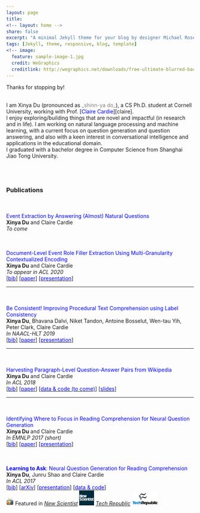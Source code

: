 ```yaml
---
layout: page
title: 
<!-- layout: home -->
share: false
excerpt: "A minimal Jekyll theme for your blog by designer Michael Rose."
tags: [Jekyll, theme, responsive, blog, template]
<!-- image:
  feature: sample-image-1.jpg
  credit: WeGraphics
  creditlink: http://wegraphics.net/downloads/free-ultimate-blurred-background-pack/ -->
---
```

Thanks for stopping by!

<br />
I am Xinya Du (pronounced as <span style="color:grey">_shinn-ya do_</span>), a CS Ph.D. student at Cornell University, working with Prof. [<span style="color:blue">Claire Cardie</span>][claire]. 


<br />
I enjoy exploring/building things that are novel and impactful (in research and in life). I am working on natural language processing and machine learning, 
with a current focus on question generation and question answering, and also with a keen interest in conversational intelligence and applications in the educational domain. 

<br />
I graduated with a bachelor degree in Computer Science from Shanghai Jiao Tong University.
<!-- or fall 2015, I am  pursuing an research internship at Cornell NLP group, working with Prof. [<span style="color:blue">Claire Cardie</span>](http://www.cs.cornell.edu/home/cardie/).   -->
<br />
<!-- I am interested in machine learning, natural language processing and algorithmic game theory. Particularly, I am exciting about discovering exciting problems and devising core techniques. Here is my <span style="color:blue">CV</span></a>. 
 -->
<!-- *** -->

<!-- <br /> -->
<!-- Book a meeting with [<span style="color:blue">me</span>][youcanbookme]!  -->

<!-- <br /> -->
<!-- **Attending EMNLP 2017 in Copenhagen from Sep. 7 --- Sep. 11, PM if you are interested in talking :)!** -->

<br />
<br />

<!-- ### News  -->
<!-- * Feb. 22 Internship work done at AI2 accepted to NAACL-HLT 2019 [[<span style="color:blue">paper</span>][naacl19]] -->
<!-- * Jul. 2018 To attend ACL and giving an oral presentation, come and say Hi. -->
<!-- * Arp. 2018 One paper accepted to ACL. -->
<!-- * Spending summer 2018 at MSR Redmond. -->

<!-- * Arp. 2017 One paper accepted to EMNLP. -->
<!-- * Mar. 2017 One paper accepted to ACL! -->

<!-- * Aug. 2016 Started my Ph.D. study at Cornell University.  -->
<!-- * Feb. 2016 Attended LTI's Open House at Carnegie Mellon University.  -->

<br />


### Publications

<br /> <br />
<span style="color:blue">Event Extraction by Answering (Almost) Natural Questions</span> <br />
**Xinya Du** and Claire Cardie<br />
*To come* <br />

<br /> <br />
<span style="color:blue">Document-Level Event Role Filler Extraction Using Multi-Granularity Contextualized Encoding</span> <br />
**Xinya Du** and Claire Cardie<br />
*To appear in ACL 2020* <br />
[[<span style="color:blue">bib</span>]][acl20-bib] [[<span style="color:blue">paper</span>][acl20]] [[<span style="color:blue">presentation</span>][acl20-slide]] <br /> 

--- 
<br /> <br />
<span style="color:blue">Be Consistent! Improving Procedural Text Comprehension using Label Consistency </span> <br />
**Xinya Du**, Bhavana Dalvi, Niket Tandon, Antoine Bosselut, Wen-tau Yih, Peter Clark, Claire Cardie<br />
*In NAACL-HLT 2019* <br />
[[<span style="color:blue">bib</span>]][naacl19-bib] [[<span style="color:blue">paper</span>][naacl19]] [[<span style="color:blue">presentation</span>][naacl19-slide]] <br /> 

--- 
<br /> <br />
<span style="color:blue">Harvesting Paragraph-Level Question-Answer Pairs from Wikipedia </span> <br />
**Xinya Du** and Claire Cardie <br />
*In ACL 2018* <br />
[[<span style="color:blue">bib</span>]][acl18-bib] [[<span style="color:blue">paper</span>][acl18]] [[<span style="color:blue">data & code (to come)</span>][acl18-data]] [[<span style="color:blue">slides</span>][acl18-slides]] <br />

--- 
<br /> <br />
<span style="color:blue">Identifying Where to Focus in Reading Comprehension for Neural Question Generation </span> <br />
**Xinya Du** and Claire Cardie <br />
*In EMNLP 2017 (short)* <br />
[[<span style="color:blue">bib</span>]][important-bib] [[<span style="color:blue">paper</span>][emnlp17]] [[<span style="color:blue">presentation</span>][emnlp17_poster]]  <br />


<br /> <br />
<span style="color:blue">**Learning to Ask**: Neural Question Generation for Reading Comprehension</span> <br />
**Xinya Du**, Junru Shao and Claire Cardie <br />
*In ACL 2017* <br />
[[<span style="color:blue">bib</span>]][qg-bib] [[<span style="color:blue">arXiv</span>][qg-arxiv]] [[<span style="color:blue">presentation</span>][acl17_poster]] [[<span style="color:blue">data & code</span>][qg-github]] <br />
<img src='images/tv-icon.png' width="20px"> Featured in [*New Scientist*][newsci] [<img src='images/newscientist.jpg' width="40px">][newsci] [*Tech Republic*][techrepublic] [<img src='images/techrepublic.png' width="70px">][techrepublic] <br />


[claire]: https://www.cs.cornell.edu/home/cardie/

<!-- ACL 20 doc-event -->
[acl20]: papers/
[acl20-bib]: bibs/du2020document.bib
[acl20-slide]: papers/


<!-- NAACL 19 -->
[naacl19]: papers/naacl19_ai2_be_consistent.pdf
[naacl19-bib]: bibs/du2019consistent.bib
[naacl19-slide]: papers/be_consistent.pptx
<!-- [acl18-data]: https://github.com/xinyadu/harvestingQA -->
<!-- [acl18-slides]: https://docs.google.com/presentation/d/1ZMtg1zhmPa1B1qoqhMn-EuilNgorTZaxQGWaY-tLUy0/edit?usp=sharing -->

<!-- ACL 18 -->
[acl18]: papers/acl18_dc.pdf
[acl18-bib]: bibs/du2018harvesting.bib
[acl18-data]: https://github.com/xinyadu/harvestingQA
[acl18-slides]: https://docs.google.com/presentation/d/1ZMtg1zhmPa1B1qoqhMn-EuilNgorTZaxQGWaY-tLUy0/edit?usp=sharing

<!-- ACL 17 -->

[qg-arxiv]:https://arxiv.org/abs/1705.00106
[qg-bib]: bibs/acl2017qg.bib
[qg-github]: https://github.com/xinyadu/nqg
[acl17_poster]: papers/acl17_dsc_poster.pdf
[techrepublic]: http://www.techrepublic.com/article/how-researchers-trained-one-ai-system-to-start-asking-its-own-questions/
[newsci]: https://www.newscientist.com/article/2130205-inquisitive-bot-asks-questions-to-test-your-understanding/

<!-- EMNLP 17 -->

[emnlp17]: papers/emnlp17_dc.pdf
[emnlp17_poster]: papers/emnlp17_dc_poster.pdf
[important-bib]: bibs/emnlp17important.bib

[youcanbookme]: https://xinya.youcanbook.me/


<br />
<br />
<br />
<br />
<br />
<br />
<br />



<!-- <script type="text/javascript" id="clustrmaps" src="//cdn.clustrmaps.com/map_v2.js?u=P4EV&d=I88FrKF9sOV_jzIQBgMWAdBWXNSFotr3MxZMiJwFsbY"></script> -->

<script type="text/javascript" id="clustrmaps" src="//cdn.clustrmaps.com/map_v2.js?cl=ffffff&w=200&t=n&d=I88FrKF9sOV_jzIQBgMWAdBWXNSFotr3MxZMiJwFsbY"></script>


